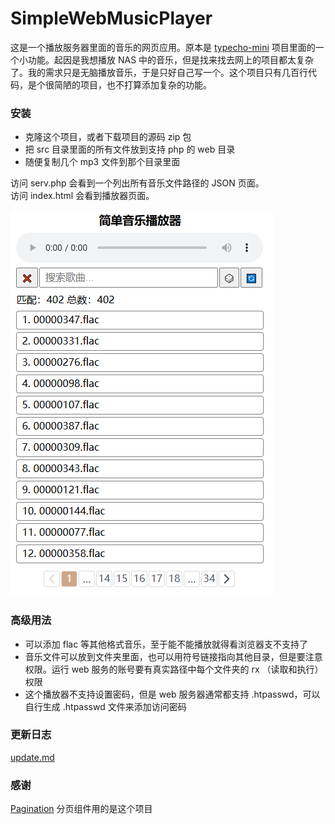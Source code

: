 # SimpleWebMusicPlayer
这是一个播放服务器里面的音乐的网页应用。原本是 [typecho-mini](https://github.com/jjling2011/typecho-mini) 项目里面的一个小功能。起因是我想播放 NAS 中的音乐，但是找来找去网上的项目都太复杂了。我的需求只是无脑播放音乐，于是只好自己写一个。这个项目只有几百行代码，是个很简陋的项目，也不打算添加复杂的功能。

### 安装
 * 克隆这个项目，或者下载项目的源码 zip 包
 * 把 src 目录里面的所有文件放到支持 php 的 web 目录
 * 随便复制几个 mp3 文件到那个目录里面

访问 serv.php 会看到一个列出所有音乐文件路径的 JSON 页面。  
访问 index.html 会看到播放器页面。  

![player.png](./doc/player.png)  

### 高级用法
 * 可以添加 flac 等其他格式音乐，至于能不能播放就得看浏览器支不支持了
 * 音乐文件可以放到文件夹里面，也可以用符号链接指向其他目录，但是要注意权限。运行 web 服务的账号要有真实路径中每个文件夹的 rx （读取和执行）权限
 * 这个播放器不支持设置密码，但是 web 服务器通常都支持 .htpasswd，可以自行生成 .htpasswd 文件来添加访问密码

### 更新日志
[update.md](./update.md)  

### 感谢
[Pagination](https://liverwang.github.io/Pagination/) 分页组件用的是这个项目  
